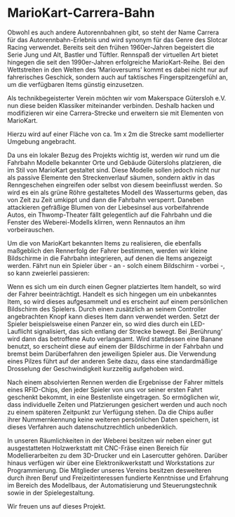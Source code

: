 # MarioKart-Carrera-Bahn

Obwohl es auch andere Autorennbahnen gibt, so steht der Name Carrera für das Autorennbahn-Erlebnis und wird synonym für das Genre des Slotcar Racing verwendet. Bereits seit den frühen 1960er-Jahren begeistert die Serie Jung und Alt, Bastler und Tüftler. Rennspaß der virtuellen Art bietet hingegen die seit den 1990er-Jahren erfolgreiche MarioKart-Reihe. Bei den Wettstreiten in den Welten des ’Marioversums’ kommt es dabei nicht nur auf fahrerisches Geschick, sondern auch auf taktisches Fingerspitzengefühl an, um die verfügbaren Items günstig einzusetzen.

Als technikbegeisterter Verein möchten wir vom Makerspace Gütersloh e.V. nun diese beiden Klassiker miteinander verbinden. Deshalb hacken und modifizieren wir eine Carrera-Strecke und erweitern sie mit Elementen von MarioKart.

Hierzu wird auf einer Fläche von ca. 1m x 2m die Strecke samt modellierter Umgebung angebracht.

Da uns ein lokaler Bezug des Projekts wichtig ist, werden wir rund um die Fahrbahn Modelle bekannter Orte und Gebäude Güterslohs platzieren, die im Stil von MarioKart gestaltet sind. Diese Modelle sollen jedoch nicht nur als passive Elemente den Streckenverlauf säumen, sondern aktiv in das Renngeschehen eingreifen oder selbst von diesem beeinflusst werden. So wird es ein als grüne Röhre gestaltetes Modell des Wasserturms geben, das von Zeit zu Zeit umkippt und dann die Fahrbahn versperrt. Daneben attackieren gefräßige Blumen von der Liebesinsel aus vorbeifahrende Autos, ein Thwomp-Theater fällt gelegentlich auf die Fahrbahn und die Fenster des Weberei-Modells klirren, wenn Rennautos an ihm vorbeirauschen.

Um die von MarioKart bekannten Items zu realisieren, die ebenfalls maßgeblich den Rennerfolg der Fahrer bestimmen, werden wir kleine Bildschirme in die Fahrbahn integrieren, auf denen die Items angezeigt werden. Fährt nun ein Spieler über - an -  solch einem Bildschirm - vorbei -, so kann zweierlei passieren:

Wenn es sich um ein durch einen Gegner platziertes Item handelt, so wird der Fahrer beeinträchtigt. Handelt es sich hingegen um ein unbekanntes Item, so wird dieses aufgesammelt und es erscheint auf einem persönlichen Bildschirm des Spielers. Durch einen zusätzlich an seinem Controller angebrachten Knopf kann dieses Item dann verwendet werden. Setzt der Spieler beispielsweise einen Panzer ein, so wird dies durch ein LED-Lauflicht signalisiert, das sich entlang der Strecke bewegt. Bei ‚Berührung‘ wird dann das betroffene Auto verlangsamt. Wird stattdessen eine Banane benutzt, so erscheint diese auf einem der Bildschirme in der Fahrbahn und bremst beim Darüberfahren den jeweiligen Spieler aus. Die Verwendung eines Pilzes führt auf der anderen Seite dazu, dass eine standardmäßige Drosselung der Geschwindigkeit kurzzeitig aufgehoben wird.

Nach einem absolvierten Rennen werden die Ergebnisse der Fahrer mittels eines RFID-Chips, den jeder Spieler von uns vor seiner ersten Fahrt geschenkt bekommt, in eine Bestenliste eingetragen. So ermöglichen wir, dass individuelle Zeiten und Platzierungen gesichert werden und auch noch zu einem späteren Zeitpunkt zur Verfügung stehen. Da die Chips außer ihrer Nummernkennung keine weiteren persönlichen Daten speichern, ist dieses Verfahren auch datenschutzrechtlich unbedenklich.

In unseren Räumlichkeiten in der Weberei besitzen wir neben einer gut ausgestatteten Holzwerkstatt mit CNC-Fräse einen Bereich für Modellierarbeiten zu dem 3D-Drucker und ein Lasercutter gehören. Darüber hinaus verfügen wir über eine Elektronikwerkstatt und Workstations zur Programmierung. Die Mitglieder unseres Vereins besitzen desweiteren durch ihren Beruf und Freizeitinteressen fundierte Kenntnisse und Erfahrung im Bereich des Modellbaus, der Automatisierung und Steuerungstechnik sowie in der Spielegestaltung.

Wir freuen uns auf dieses Projekt.

